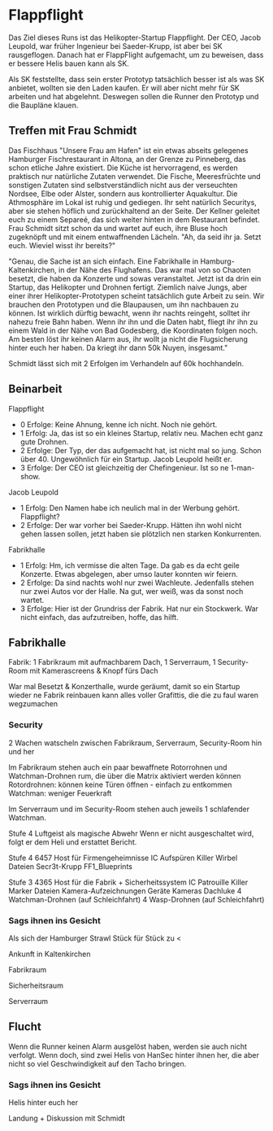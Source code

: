 # Flappflight

Das Ziel dieses Runs ist das Helikopter-Startup Flappflight.
Der CEO, Jacob Leupold, war früher Ingenieur bei Saeder-Krupp, ist aber bei SK rausgeflogen.
Danach hat er FlappFlight aufgemacht, um zu beweisen, dass er bessere Helis bauen kann als SK.

Als SK feststellte, dass sein erster Prototyp tatsächlich besser ist als was SK anbietet, wollten sie den Laden kaufen.
Er will aber nicht mehr für SK arbeiten und hat abgelehnt.
Deswegen sollen die Runner den Prototyp und die Baupläne klauen.

## Treffen mit Frau Schmidt

Das Fischhaus "Unsere Frau am Hafen" ist ein etwas abseits gelegenes Hamburger Fischrestaurant in Altona, an der Grenze zu Pinneberg, das schon etliche Jahre existiert.
Die Küche ist hervorragend, es werden praktisch nur natürliche Zutaten verwendet.
Die Fische, Meeresfrüchte und sonstigen Zutaten sind selbstverständlich nicht aus der verseuchten Nordsee, Elbe oder Alster, sondern aus kontrollierter Aquakultur.
Die Athmosphäre im Lokal ist ruhig und gediegen. Ihr seht natürlich Securitys, aber sie stehen höflich und zurückhaltend an der Seite.
Der Kellner geleitet euch zu einem Separeé, das sich weiter hinten in dem Restaurant befindet. 
Frau Schmidt sitzt schon da und wartet auf euch, ihre Bluse hoch zugeknöpft und mit einem entwaffnenden Lächeln.
"Ah, da seid ihr ja. Setzt euch. Wieviel wisst ihr bereits?"

"Genau, die Sache ist an sich einfach.
Eine Fabrikhalle in Hamburg-Kaltenkirchen, in der Nähe des Flughafens.
Das war mal von so Chaoten besetzt, die haben da Konzerte und sowas veranstaltet.
Jetzt ist da drin ein Startup, das Helikopter und Drohnen fertigt.
Ziemlich naive Jungs, aber einer ihrer Helikopter-Prototypen scheint tatsächlich gute Arbeit zu sein.
Wir brauchen den Prototypen und die Blaupausen, um ihn nachbauen zu können.
Ist wirklich dürftig bewacht, wenn ihr nachts reingeht, solltet ihr nahezu freie Bahn haben.
Wenn ihr ihn und die Daten habt, fliegt ihr ihn zu einem Wald in der Nähe von Bad Godesberg, die Koordinaten folgen noch.
Am besten löst ihr keinen Alarm aus, ihr wollt ja nicht die Flugsicherung hinter euch her haben.
Da kriegt ihr dann 50k Nuyen, insgesamt."

Schmidt lässt sich mit 2 Erfolgen im Verhandeln auf 60k hochhandeln.

## Beinarbeit

Flappflight
* 0 Erfolge: Keine Ahnung, kenne ich nicht. Noch nie gehört.
* 1 Erfolg:  Ja, das ist so ein kleines Startup, relativ neu. Machen echt ganz gute Drohnen.
* 2 Erfolge: Der Typ, der das aufgemacht hat, ist nicht mal so jung. Schon über 40. Ungewöhnlich für ein Startup. Jacob Leupold heißt er.
* 3 Erfolge: Der CEO ist gleichzeitig der Chefingenieur. Ist so ne 1-man-show.

Jacob Leupold
* 1 Erfolg:  Den Namen habe ich neulich mal in der Werbung gehört. Flappflight?
* 2 Erfolge: Der war vorher bei Saeder-Krupp. Hätten ihn wohl nicht gehen lassen sollen, jetzt haben sie plötzlich nen starken Konkurrenten.

Fabrikhalle
* 1 Erfolg:  Hm, ich vermisse die alten Tage. Da gab es da echt geile Konzerte. Etwas abgelegen, aber umso lauter konnten wir feiern.
* 2 Erfolge: Da sind nachts wohl nur zwei Wachleute. Jedenfalls stehen nur zwei Autos vor der Halle. Na gut, wer weiß, was da sonst noch wartet.
* 3 Erfolge: Hier ist der Grundriss der Fabrik. Hat nur ein Stockwerk. War nicht einfach, das aufzutreiben, hoffe, das hilft.

## Fabrikhalle

Fabrik: 1 Fabrikraum mit aufmachbarem Dach, 1 Serverraum, 1 Security-Room mit Kamerascreens & Knopf fürs Dach

War mal Besetzt & Konzerthalle, wurde geräumt, damit so ein Startup wieder ne Fabrik reinbauen kann
    alles voller Grafittis, die die zu faul waren wegzumachen

### Security

2 Wachen watscheln zwischen Fabrikraum, Serverraum, Security-Room hin und her

Im Fabrikraum stehen auch ein paar bewaffnete Rotorrohnen und Watchman-Drohnen rum, die über die Matrix aktiviert werden können
    Rotordrohnen: können keine Türen öffnen - einfach zu entkommen
    Watchman: weniger Feuerkraft

Im Serverraum und im Security-Room stehen auch jeweils 1 schlafender Watchman.

Stufe 4 Luftgeist als magische Abwehr
    Wenn er nicht ausgeschaltet wird, folgt er dem Heli und erstattet Bericht.

Stufe 4 6457 Host für Firmengeheimnisse
    IC
        Aufspüren
        Killer
        Wirbel
    Dateien
        Secr3t-Krupp
        FF1_Blueprints
        
Stufe 3 4365 Host für die Fabrik + Sicherheitssystem
    IC
        Patrouille
        Killer
        Marker
    Dateien
        Kamera-Aufzeichnungen
    Geräte
        Kameras
        Dachluke
        4 Watchman-Drohnen  (auf Schleichfahrt)
        4 Wasp-Drohnen      (auf Schleichfahrt)

### Sags ihnen ins Gesicht

Als sich der Hamburger Strawl Stück für Stück zu <

Ankunft in Kaltenkirchen

Fabrikraum

Sicherheitsraum

Serverraum

## Flucht

Wenn die Runner keinen Alarm ausgelöst haben, werden sie auch nicht verfolgt.
Wenn doch, sind zwei Helis von HanSec hinter ihnen her, die aber nicht so viel Geschwindigkeit auf den Tacho bringen.

### Sags ihnen ins Gesicht

Helis hinter euch her

Landung + Diskussion mit Schmidt

